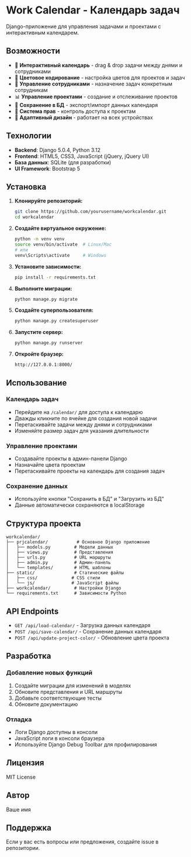 # Work Calendar - Календарь задач

Django-приложение для управления задачами и проектами с интерактивным календарем.

## Возможности

- 📅 **Интерактивный календарь** - drag & drop задачи между днями и сотрудниками
- 🎨 **Цветовое кодирование** - настройка цветов для проектов и задач
- 👥 **Управление сотрудниками** - назначение задач конкретным сотрудникам
- 📊 **Управление проектами** - создание и отслеживание проектов
- 💾 **Сохранение в БД** - экспорт/импорт данных календаря
- 🔐 **Система прав** - контроль доступа к проектам
- 📱 **Адаптивный дизайн** - работает на всех устройствах

## Технологии

- **Backend**: Django 5.0.4, Python 3.12
- **Frontend**: HTML5, CSS3, JavaScript (jQuery, jQuery UI)
- **База данных**: SQLite (для разработки)
- **UI Framework**: Bootstrap 5

## Установка

1. **Клонируйте репозиторий:**
   ```bash
   git clone https://github.com/yourusername/workcalendar.git
   cd workcalendar
   ```

2. **Создайте виртуальное окружение:**
   ```bash
   python -m venv venv
   source venv/bin/activate  # Linux/Mac
   # или
   venv\Scripts\activate     # Windows
   ```

3. **Установите зависимости:**
   ```bash
   pip install -r requirements.txt
   ```

4. **Выполните миграции:**
   ```bash
   python manage.py migrate
   ```

5. **Создайте суперпользователя:**
   ```bash
   python manage.py createsuperuser
   ```

6. **Запустите сервер:**
   ```bash
   python manage.py runserver
   ```

7. **Откройте браузер:**
   ```
   http://127.0.0.1:8000/
   ```

## Использование

### Календарь задач
- Перейдите на `/calendar/` для доступа к календарю
- Дважды кликните по ячейке для создания новой задачи
- Перетаскивайте задачи между днями и сотрудниками
- Изменяйте размер задач для указания длительности

### Управление проектами
- Создавайте проекты в админ-панели Django
- Назначайте цвета проектам
- Перетаскивайте проекты на календарь для создания задач

### Сохранение данных
- Используйте кнопки "Сохранить в БД" и "Загрузить из БД"
- Данные автоматически сохраняются в localStorage

## Структура проекта

```
workcalendar/
├── prjcalendar/           # Основное Django приложение
│   ├── models.py         # Модели данных
│   ├── views.py          # Представления
│   ├── urls.py           # URL маршруты
│   ├── admin.py          # Админ-панель
│   └── templates/        # HTML шаблоны
├── static/               # Статические файлы
│   ├── css/             # CSS стили
│   └── js/              # JavaScript файлы
├── workcalendar/         # Настройки Django
└── requirements.txt      # Зависимости Python
```

## API Endpoints

- `GET /api/load-calendar/` - Загрузка данных календаря
- `POST /api/save-calendar/` - Сохранение данных календаря
- `POST /api/update-project-color/` - Обновление цвета проекта

## Разработка

### Добавление новых функций
1. Создайте миграции для изменений в моделях
2. Обновите представления и URL маршруты
3. Добавьте соответствующие тесты
4. Обновите документацию

### Отладка
- Логи Django доступны в консоли
- JavaScript логи в консоли браузера
- Используйте Django Debug Toolbar для профилирования

## Лицензия

MIT License

## Автор

Ваше имя

## Поддержка

Если у вас есть вопросы или предложения, создайте issue в репозитории.
